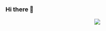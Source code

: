 ### Hi there 👋

<p align="center">
 <a href="https://github.com/joyfulrusty/joyfulrusty">
  <img align="center" src="https://github-readme-stats.vercel.app/api?username=joyfulrusty&show_icons=true&theme=tokyonight" />
 </a>
</p>
